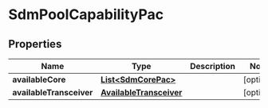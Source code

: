 
# SdmPoolCapabilityPac

## Properties
Name | Type | Description | Notes
------------ | ------------- | ------------- | -------------
**availableCore** | [**List&lt;SdmCorePac&gt;**](SdmCorePac.md) |  |  [optional]
**availableTransceiver** | [**AvailableTransceiver**](AvailableTransceiver.md) |  |  [optional]




